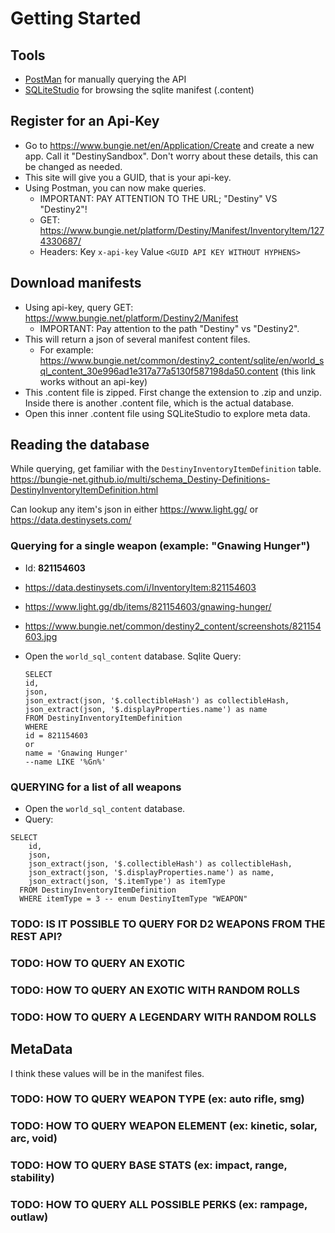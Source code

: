 # Getting Started

## Tools
- [PostMan](https://www.postman.com/downloads/) for manually querying the API
- [SQLiteStudio](https://sqlitestudio.pl/) for browsing the sqlite manifest (.content) 

## Register for an Api-Key

- Go to https://www.bungie.net/en/Application/Create and create a new app. Call it "<name>DestinySandbox". Don't worry about these details, this can be changed as needed.
- This site will give you a GUID, that is your api-key.
- Using Postman, you can now make queries.
    - IMPORTANT: PAY ATTENTION TO THE URL; "Destiny" VS "Destiny2"!
    - GET: https://www.bungie.net/platform/Destiny/Manifest/InventoryItem/1274330687/
    - Headers: Key `x-api-key` Value `<GUID API KEY WITHOUT HYPHENS>`
 
 ## Download manifests
 
- Using api-key, query GET: https://www.bungie.net/platform/Destiny2/Manifest 
    - IMPORTANT: Pay attention to the path "Destiny" vs "Destiny2". 
- This will return a json of several manifest content files.
    - For example: https://www.bungie.net/common/destiny2_content/sqlite/en/world_sql_content_30e996ad1e317a77a5130f587198da50.content (this link works without an api-key)
- This .content file is zipped. First change the extension to .zip and unzip. Inside there is another .content file, which is the actual database.
- Open this inner .content file using SQLiteStudio to explore meta data.

## Reading the database

While querying, get familiar with the `DestinyInventoryItemDefinition` table.
https://bungie-net.github.io/multi/schema_Destiny-Definitions-DestinyInventoryItemDefinition.html

Can lookup any item's json in either https://www.light.gg/ or https://data.destinysets.com/

### Querying for a single weapon (example: "Gnawing Hunger")
- Id: **821154603**
- https://data.destinysets.com/i/InventoryItem:821154603
- https://www.light.gg/db/items/821154603/gnawing-hunger/
- https://www.bungie.net/common/destiny2_content/screenshots/821154603.jpg

- Open the `world_sql_content` database. Sqlite Query:
    ```
    SELECT 
    id,
    json,
    json_extract(json, '$.collectibleHash') as collectibleHash,
    json_extract(json, '$.displayProperties.name') as name
  FROM DestinyInventoryItemDefinition
  WHERE 
  id = 821154603 
  or
  name = 'Gnawing Hunger'
  --name LIKE '%Gn%'
  ```





### QUERYING for a list of all weapons
- Open the `world_sql_content` database.
- Query:
```
SELECT 
    id,
    json,
    json_extract(json, '$.collectibleHash') as collectibleHash,
    json_extract(json, '$.displayProperties.name') as name,
    json_extract(json, '$.itemType') as itemType
  FROM DestinyInventoryItemDefinition
  WHERE itemType = 3 -- enum DestinyItemType "WEAPON"
```



### TODO: IS IT POSSIBLE TO QUERY FOR D2 WEAPONS FROM THE REST API?


### TODO: HOW TO QUERY AN EXOTIC
### TODO: HOW TO QUERY AN EXOTIC WITH RANDOM ROLLS
### TODO: HOW TO QUERY A LEGENDARY WITH RANDOM ROLLS

## MetaData
I think these values will be in the manifest files.

### TODO: HOW TO QUERY WEAPON TYPE (ex: auto rifle, smg)
### TODO: HOW TO QUERY WEAPON ELEMENT (ex: kinetic, solar, arc, void)
### TODO: HOW TO QUERY BASE STATS (ex: impact, range, stability)
### TODO: HOW TO QUERY ALL POSSIBLE PERKS (ex: rampage, outlaw)

